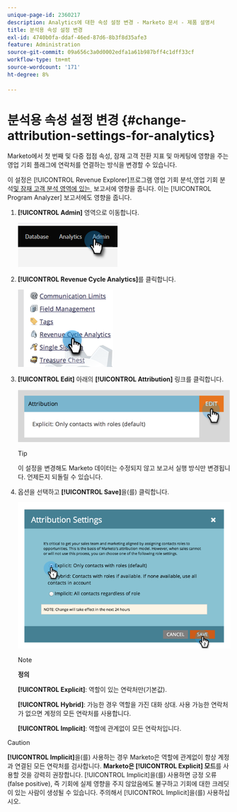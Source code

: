 ```yaml
---
unique-page-id: 2360217
description: Analytics에 대한 속성 설정 변경 - Marketo 문서 - 제품 설명서
title: 분석용 속성 설정 변경
exl-id: 4740b0fa-ddaf-46ed-87d6-8b3f8d35afe3
feature: Administration
source-git-commit: 09a656c3a0d0002edfa1a61b987bff4c1dff33cf
workflow-type: tm+mt
source-wordcount: '171'
ht-degree: 8%

---
```


# 분석용 속성 설정 변경 {#change-attribution-settings-for-analytics}

Marketo에서 첫 번째 및 다중 접점 속성, 잠재 고객 전환 지표 및 마케팅에 영향을 주는 영업 기회 플래그에 연락처를 연결하는 방식을 변경할 수 있습니다.

이 설정은 [!UICONTROL Revenue Explorer]프로그램 영업 기회 분석[, &#x200B;](/help/marketo/product-docs/reporting/revenue-cycle-analytics/program-analytics/understanding-the-program-opportunity-analysis-area.md)영업 기회 분석[&#x200B; 및 잠재 고객 분석 영역에 있는 &#x200B;](/help/marketo/product-docs/reporting/revenue-cycle-analytics/revenue-explorer/understanding-opportunity-analysis-in-revenue-explorer.md) 보고서에 영향을 줍니다. 이는 [!UICONTROL Program Analyzer] 보고서에도 영향을 줍니다.

1. **[!UICONTROL Admin]** 영역으로 이동합니다.

   ![](assets/change-attribution-settings-for-analytics-1.png)

1. **[!UICONTROL Revenue Cycle Analytics]**&#x200B;를 클릭합니다.

   ![](assets/change-attribution-settings-for-analytics-2.png)

1. **[!UICONTROL Edit]** 아래의 **[!UICONTROL Attribution]** 링크를 클릭합니다.

   ![](assets/change-attribution-settings-for-analytics-3.png)

   >[!TIP]
   >
   >이 설정을 변경해도 Marketo 데이터는 수정되지 않고 보고서 실행 방식만 변경됩니다. 언제든지 되돌릴 수 있습니다.

1. 옵션을 선택하고 **[!UICONTROL Save]**&#x200B;을(를) 클릭합니다.

   ![](assets/change-attribution-settings-for-analytics-4.png)

   >[!NOTE]
   >
   >**정의**
   >
   >**[!UICONTROL Explicit]**: 역할이 있는 연락처만(기본값).
   >
   >**[!UICONTROL Hybrid]**: 가능한 경우 역할을 가진 대화 상대. 사용 가능한 연락처가 없으면 계정의 모든 연락처를 사용합니다.
   >
   >**[!UICONTROL Implicit]**: 역할에 관계없이 모든 연락처입니다.

>[!CAUTION]
>
>**[!UICONTROL Implicit]**&#x200B;을(를) 사용하는 경우 Marketo은 역할에 관계없이 항상 계정과 연결된 모든 연락처를 검사합니다. **Marketo은 [!UICONTROL Explicit] 모드**&#x200B;를 사용할 것을 강력히 권장합니다. [!UICONTROL Implicit]을(를) 사용하면 긍정 오류(false positive), 즉 기회에 실제 영향을 주지 않았음에도 불구하고 기회에 대한 크레딧이 있는 사람이 생성될 수 있습니다. 주의해서 [!UICONTROL Implicit]을(를) 사용하십시오.
